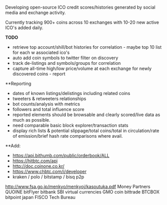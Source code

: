 Developing open-source ICO credit scores/histories generated by social media and exchange activity.

Currently tracking 900+ coins across 10 exchanges with 10-20 new active ICO's added daily.

**TODO**
* retrieve top account/shill/bot histories for correlation - maybe top 10 list for each w associated ico's
* auto add coin symbols to twitter filter on discovery
* track de-listings and symbols/groups for correlation
* capture all-time high/low price/volume at each exchange for newly discovered coins - report

**Reporting
* dates of known listings/delistings including related coins
* tweeters & retweeters relationships
* bot counts/analysis with metrics
* followers and total influence score
* reported elements should be browsable and clearly scored/live data as much as possible.
* need comparable basic block explorer/transaction stats
* display rich lists & potential slippage/total coins/total in circulation/rate of emission/brief hash rate comparisons where avail.

**Add:
* https://api.bithumb.com/public/orderbook/ALL
* https://hitbtc.com/api
* http://doc.coinone.co.kr/
* https://www.chbtc.com/i/developer
* kraken / polo / bitstamp / bisq p2p

http://www.fsa.go.jp/menkyo/menkyoj/kasoutuka.pdf
Money Partners
QUOINE
bitFlyer
bitbank
SBI virtual currencies
GMO coin
bittrade
BTCBOX
bitpoint japan
FISCO
Tech Bureau

